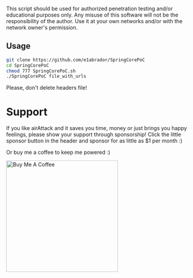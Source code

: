 This script should be used for authorized penetration testing and/or educational purposes only.
Any misuse of this software will not be the responsibility of the author. Use it at your own networks and/or with the network owner's permission.

## Usage

````bash
git clone https://github.com/e1abrador/SpringCorePoC
cd SpringCorePoC
chmod 777 SpringCorePoC.sh
./SpringCorePoC file_with_urls
````

Please, don't delete headers file!

<h1>Support</h1>

If you like airAttack and it saves you time, money or just brings you happy feelings, please show your support through sponsorship! Click the little sponsor button in the header and sponsor for as little as $1 per month :)

Or buy me a coffee to keep me powered :)

<a href="https://www.buymeacoffee.com/e1abrador" target="_blank"><img src="https://cdn.buymeacoffee.com/buttons/default-black.png" alt="Buy Me A Coffee" width=300px> </a>

